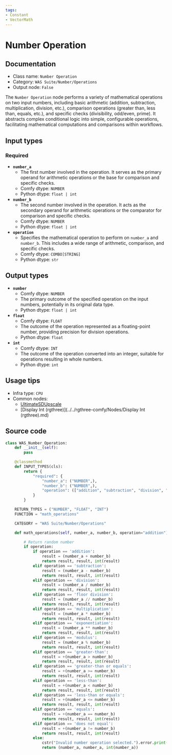 ```yaml
---
tags:
- Constant
- VectorMath
---
```


# Number Operation
## Documentation
- Class name: `Number Operation`
- Category: `WAS Suite/Number/Operations`
- Output node: `False`

The `Number Operation` node performs a variety of mathematical operations on two input numbers, including basic arithmetic (addition, subtraction, multiplication, division, etc.), comparison operations (greater than, less than, equals, etc.), and specific checks (divisibility, odd/even, prime). It abstracts complex conditional logic into simple, configurable operations, facilitating mathematical computations and comparisons within workflows.
## Input types
### Required
- **`number_a`**
    - The first number involved in the operation. It serves as the primary operand for arithmetic operations or the base for comparison and specific checks.
    - Comfy dtype: `NUMBER`
    - Python dtype: `float | int`
- **`number_b`**
    - The second number involved in the operation. It acts as the secondary operand for arithmetic operations or the comparator for comparison and specific checks.
    - Comfy dtype: `NUMBER`
    - Python dtype: `float | int`
- **`operation`**
    - Specifies the mathematical operation to perform on `number_a` and `number_b`. This includes a wide range of arithmetic, comparison, and specific checks.
    - Comfy dtype: `COMBO[STRING]`
    - Python dtype: `str`
## Output types
- **`number`**
    - Comfy dtype: `NUMBER`
    - The primary outcome of the specified operation on the input numbers, potentially in its original data type.
    - Python dtype: `float | int`
- **`float`**
    - Comfy dtype: `FLOAT`
    - The outcome of the operation represented as a floating-point number, providing precision for division operations.
    - Python dtype: `float`
- **`int`**
    - Comfy dtype: `INT`
    - The outcome of the operation converted into an integer, suitable for operations resulting in whole numbers.
    - Python dtype: `int`
## Usage tips
- Infra type: `CPU`
- Common nodes:
    - [UltimateSDUpscale](../../ComfyUI_UltimateSDUpscale/Nodes/UltimateSDUpscale.md)
    - [Display Int (rgthree)](../../rgthree-comfy/Nodes/Display Int (rgthree).md)



## Source code
```python
class WAS_Number_Operation:
    def __init__(self):
        pass

    @classmethod
    def INPUT_TYPES(cls):
        return {
            "required": {
                "number_a": ("NUMBER",),
                "number_b": ("NUMBER",),
                "operation": (["addition", "subtraction", "division", "floor division", "multiplication", "exponentiation", "modulus", "greater-than", "greater-than or equals", "less-than", "less-than or equals", "equals", "does not equal"],),
            }
        }

    RETURN_TYPES = ("NUMBER", "FLOAT", "INT")
    FUNCTION = "math_operations"

    CATEGORY = "WAS Suite/Number/Operations"

    def math_operations(self, number_a, number_b, operation="addition"):

        # Return random number
        if operation:
            if operation == 'addition':
                result = (number_a + number_b)
                return result, result, int(result)
            elif operation == 'subtraction':
                result = (number_a - number_b)
                return result, result, int(result)
            elif operation == 'division':
                result = (number_a / number_b)
                return result, result, int(result)
            elif operation == 'floor division':
                result = (number_a // number_b)
                return result, result, int(result)
            elif operation == 'multiplication':
                result = (number_a * number_b)
                return result, result, int(result)
            elif operation == 'exponentiation':
                result = (number_a ** number_b)
                return result, result, int(result)
            elif operation == 'modulus':
                result = (number_a % number_b)
                return result, result, int(result)
            elif operation == 'greater-than':
                result = +(number_a > number_b)
                return result, result, int(result)
            elif operation == 'greater-than or equals':
                result = +(number_a >= number_b)
                return result, result, int(result)
            elif operation == 'less-than':
                result = +(number_a < number_b)
                return result, result, int(result)
            elif operation == 'less-than or equals':
                result = +(number_a <= number_b)
                return result, result, int(result)
            elif operation == 'equals':
                result = +(number_a == number_b)
                return result, result, int(result)
            elif operation == 'does not equal':
                result = +(number_a != number_b)
                return result, result, int(result)
            else:
                cstr("Invalid number operation selected.").error.print()
                return (number_a, number_a, int(number_a))

```
